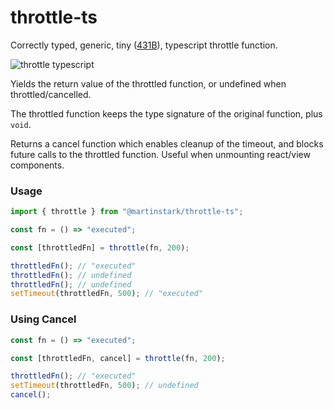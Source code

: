 # throttle-ts

Correctly typed, generic, tiny ([431B](https://bundlephobia.com/result?p=@martinstark/throttle-ts@1.2.2)), typescript throttle function.

![throttle typescript](https://i.imgur.com/jPvfFJm.png)

Yields the return value of the throttled function, or undefined when throttled/cancelled.

The throttled function keeps the type signature of the original function, plus `void`.

Returns a cancel function which enables cleanup of the timeout, and blocks future calls to the throttled function. Useful when unmounting react/view components.

### Usage

```javascript
import { throttle } from "@martinstark/throttle-ts";
```

```javascript
const fn = () => "executed";

const [throttledFn] = throttle(fn, 200);

throttledFn(); // "executed"
throttledFn(); // undefined
throttledFn(); // undefined
setTimeout(throttledFn, 500); // "executed"
```

### Using Cancel

```javascript
const fn = () => "executed";

const [throttledFn, cancel] = throttle(fn, 200);

throttledFn(); // "executed"
setTimeout(throttledFn, 500); // undefined
cancel();
```
